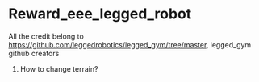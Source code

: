 # Reward_eee_legged_robot
All the credit belong to https://github.com/leggedrobotics/legged_gym/tree/master, legged_gym github creators

1. How to change terrain?
